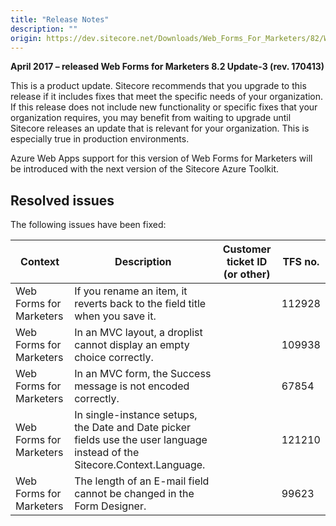 ```yaml
---
title: "Release Notes"
description: ""
origin: https://dev.sitecore.net/Downloads/Web_Forms_For_Marketers/82/Web_Forms_For_Marketers_82_Update3/Release_Notes
---
```


**April 2017 – released Web Forms for Marketers 8.2 Update-3 (rev. 170413)**

This is a product update. Sitecore recommends that you upgrade to this release if it includes fixes that meet the specific needs of your organization. If this release does not include new functionality or specific fixes that your organization requires, you may benefit from waiting to upgrade until Sitecore releases an update that is relevant for your organization. This is especially true in production environments.

Azure Web Apps support for this version of Web Forms for Marketers will be introduced with the next version of the Sitecore Azure Toolkit.

## Resolved issues

The following issues have been fixed:

 | Context | Description | Customer ticket ID (or other) | TFS no. |
 | --- | --- | --- | --- |
 | Web Forms for Marketers | If you rename an item, it reverts back to the field title when you save it. |  | 112928 |
 | Web Forms for Marketers | In an MVC layout, a droplist cannot display an empty choice correctly. |  | 109938 |
 | Web Forms for Marketers | In an MVC form, the Success message is not encoded correctly. |  | 67854 |
 | Web Forms for Marketers | In single-instance setups, the Date and Date picker fields use the user language instead of the Sitecore.Context.Language. |  | 121210 |
 | Web Forms for Marketers | The length of an E-mail field cannot be changed in the Form Designer. |  | 99623 |